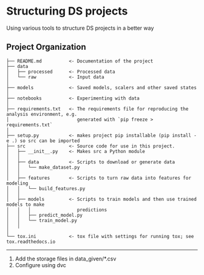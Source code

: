Structuring DS projects
==============================

Using various tools to structure DS projects in a better way

Project Organization
------------

    ├── README.md          <- Documentation of the project
    ├── data
    │   ├── processed      <- Processed data
    │   └── raw            <- Input data
    │
    ├── models             <- Saved models, scalers and other saved states
    │
    ├── notebooks          <- Experimenting with data
    │
    ├── requirements.txt   <- The requirements file for reproducing the analysis environment, e.g.
    │                         generated with `pip freeze > requirements.txt`
    │
    ├── setup.py           <- makes project pip installable (pip install -e .) so src can be imported
    ├── src                <- Source code for use in this project.
    │   ├── __init__.py    <- Makes src a Python module
    │   │
    │   ├── data           <- Scripts to download or generate data
    │   │   └── make_dataset.py
    │   │
    │   ├── features       <- Scripts to turn raw data into features for modeling
    │   │   └── build_features.py
    │   │
    │   ├── models         <- Scripts to train models and then use trained models to make
    │   │   │                 predictions
    │   │   ├── predict_model.py
    │   │   └── train_model.py
    │   │
    │
    └── tox.ini            <- tox file with settings for running tox; see tox.readthedocs.io


--------

1. Add the storage files in data_given/*.csv</br>
2. Configure using dvc
